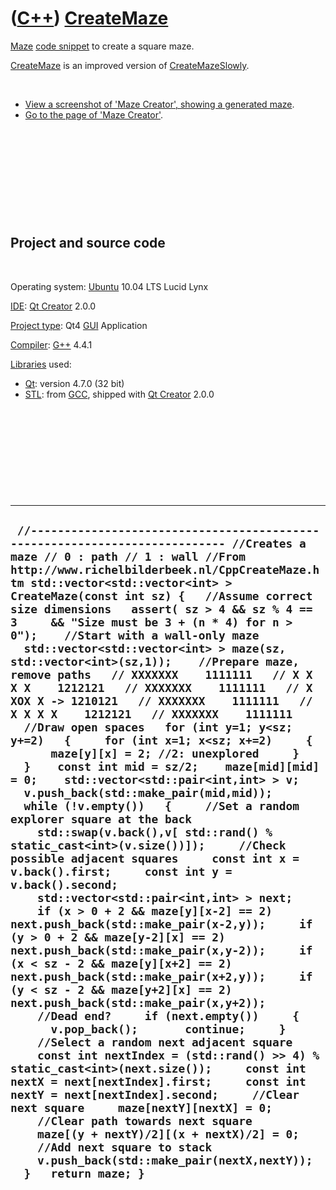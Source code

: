 # ([C++](Cpp.md)) [CreateMaze](CppCreateMaze.md)

[Maze](CppMaze.md) [code snippet](CppCodeSnippets.md) to create a
square maze. 

[CreateMaze](CppCreateMaze.md) is an improved version of
[CreateMazeSlowly](CppCreateMazeSlowly.md).

 

-   [View a screenshot of 'Maze Creator', showing a generated
    maze](ToolMazeCreator.png).
-   [Go to the page of 'Maze Creator'](ToolMazeCreator.md).

 

 

 

 

 

Project and source code
-----------------------

 

Operating system: [Ubuntu](http://www.ubuntu.com) 10.04 LTS Lucid Lynx

[IDE](CppIde.md): [Qt Creator](CppQt.md) 2.0.0

[Project type](CppQtProjectType.md): Qt4 [GUI](CppGui.md) Application

[Compiler](CppCompiler.md): [G++](CppGpp.md) 4.4.1

[Libraries](CppLibrary.md) used:

-   [Qt](CppQt.md): version 4.7.0 (32 bit)
-   [STL](CppStl.md): from [GCC](CppGcc.md), shipped with [Qt
    Creator](CppQt.md) 2.0.0

 

 

 

 

 

  --------------------------------------------------------------------------------------------------------------------------------------------------------------------------------------------------------------------------------------------------------------------------------------------------------------------------------------------------------------------------------------------------------------------------------------------------------------------------------------------------------------------------------------------------------------------------------------------------------------------------------------------------------------------------------------------------------------------------------------------------------------------------------------------------------------------------------------------------------------------------------------------------------------------------------------------------------------------------------------------------------------------------------------------------------------------------------------------------------------------------------------------------------------------------------------------------------------------------------------------------------------------------------------------------------------------------------------------------------------------------------------------------------------------------------------------------------------------------------------------------------------------------------------------------------------------------------------------------------------------------------------------------------------------------------------------------------------------------------------------------------------------------------------------------------------------------------------------------------------------------------------------------------------------------------------------------------------------------------------------------------------------------------------------------------------------------------------------------------------------------------------
  ` //--------------------------------------------------------------------------- //Creates a maze // 0 : path // 1 : wall //From http://www.richelbilderbeek.nl/CppCreateMaze.htm std::vector<std::vector<int> > CreateMaze(const int sz) {   //Assume correct size dimensions   assert( sz > 4 && sz % 4 == 3     && "Size must be 3 + (n * 4) for n > 0");    //Start with a wall-only maze   std::vector<std::vector<int> > maze(sz, std::vector<int>(sz,1));    //Prepare maze, remove paths   // XXXXXXX    1111111   // X X X X    1212121   // XXXXXXX    1111111   // X XOX X -> 1210121   // XXXXXXX    1111111   // X X X X    1212121   // XXXXXXX    1111111    //Draw open spaces   for (int y=1; y<sz; y+=2)   {     for (int x=1; x<sz; x+=2)     {       maze[y][x] = 2; //2: unexplored     }   }    const int mid = sz/2;    maze[mid][mid] = 0;    std::vector<std::pair<int,int> > v;   v.push_back(std::make_pair(mid,mid));   while (!v.empty())   {     //Set a random explorer square at the back     std::swap(v.back(),v[ std::rand() % static_cast<int>(v.size())]);     //Check possible adjacent squares     const int x = v.back().first;     const int y = v.back().second;     std::vector<std::pair<int,int> > next;     if (x > 0 + 2 && maze[y][x-2] == 2) next.push_back(std::make_pair(x-2,y));     if (y > 0 + 2 && maze[y-2][x] == 2) next.push_back(std::make_pair(x,y-2));     if (x < sz - 2 && maze[y][x+2] == 2) next.push_back(std::make_pair(x+2,y));     if (y < sz - 2 && maze[y+2][x] == 2) next.push_back(std::make_pair(x,y+2));     //Dead end?     if (next.empty())     {       v.pop_back();       continue;     }     //Select a random next adjacent square     const int nextIndex = (std::rand() >> 4) % static_cast<int>(next.size());     const int nextX = next[nextIndex].first;     const int nextY = next[nextIndex].second;     //Clear next square     maze[nextY][nextX] = 0;     //Clear path towards next square     maze[(y + nextY)/2][(x + nextX)/2] = 0;     //Add next square to stack     v.push_back(std::make_pair(nextX,nextY));   }   return maze; }`
  --------------------------------------------------------------------------------------------------------------------------------------------------------------------------------------------------------------------------------------------------------------------------------------------------------------------------------------------------------------------------------------------------------------------------------------------------------------------------------------------------------------------------------------------------------------------------------------------------------------------------------------------------------------------------------------------------------------------------------------------------------------------------------------------------------------------------------------------------------------------------------------------------------------------------------------------------------------------------------------------------------------------------------------------------------------------------------------------------------------------------------------------------------------------------------------------------------------------------------------------------------------------------------------------------------------------------------------------------------------------------------------------------------------------------------------------------------------------------------------------------------------------------------------------------------------------------------------------------------------------------------------------------------------------------------------------------------------------------------------------------------------------------------------------------------------------------------------------------------------------------------------------------------------------------------------------------------------------------------------------------------------------------------------------------------------------------------------------------------------------------------------

 

 

 

 

 

 

